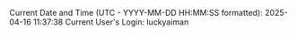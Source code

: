 Current Date and Time (UTC - YYYY-MM-DD HH:MM:SS formatted): 2025-04-16 11:37:38
Current User's Login: luckyaiman

